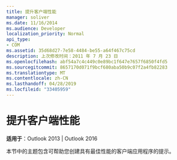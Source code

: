 ```yaml
---
title: 提升客户端性能
manager: soliver
ms.date: 11/16/2014
ms.audience: Developer
localization_priority: Normal
api_type:
- COM
ms.assetid: 35d68d27-7e58-4484-be55-a64f467c75cd
description: 上次修改时间：2011 年 7 月 23 日
ms.openlocfilehash: abf54a7c4c449c0e89bc1f647e7657f6850f4fd5
ms.sourcegitcommit: 8657170d071f9bcf680aba50b9c07f2a4fb82283
ms.translationtype: MT
ms.contentlocale: zh-CN
ms.lasthandoff: 04/28/2019
ms.locfileid: "33405959"
---
```

# <a name="improving-client-performance"></a>提升客户端性能
 
**适用于**：Outlook 2013 | Outlook 2016 
  
本节中的主题包含可帮助您创建具有最佳性能的客户端应用程序的提示。
  

